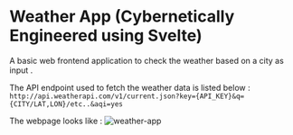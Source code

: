 # Weather App (Cybernetically Engineered using Svelte)

A basic web frontend application to check the weather based on a city as input .

The API endpoint used to fetch the weather data is listed below :
`http://api.weatherapi.com/v1/current.json?key={API_KEY}&q={CITY/LAT,LON}/etc..&aqi=yes`

The webpage looks like :
![weather-app](https://github.com/adityavshahi/svelte.weatherapp/assets/100022268/277ab59c-0411-4931-bbbf-b075dbafb61b)
